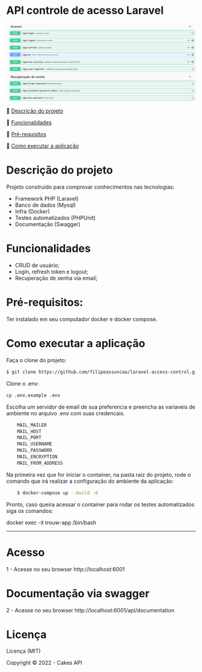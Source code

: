 # API controle de acesso Laravel

<p align="center">
  <img src="public/img/access-control.png">
</p>

:small_blue_diamond: [Descrição do projeto](#descrição-do-projeto)

:small_blue_diamond: [Funcionalidades](#funcionalidades)

:small_blue_diamond: [Pré-requisitos](#pré-requisitos)

:small_blue_diamond: [Como executar a aplicação](#como-executar-a-aplicação)

# Descrição do projeto

Projeto construído para comprovar conhecimentos nas tecnologias:

- Framework PHP (Laravel)
- Banco de dados (Mysql)
- Infra (Docker)
- Testes automatizados (PHPUnit)
- Documentação (Swagger)

# Funcionalidades

- CRUD de usuário;
- Login, refresh token e logout;
- Recuperação de senha via email;

# Pré-requisitos:

Ter instalado em seu computador docker e docker compose.

# Como executar a aplicação
Faça o clone do projeto:
```bash
$ git clone https://github.com/filipeassuncao/laravel-access-control.git
```
Clone o .env:
```bash
cp .env.example .env
```
Escolha um servidor de email de sua preferencia e preencha as variaveis de ambiente no arquivo .env com suas credencais.

```bash
    MAIL_MAILER
    MAIL_HOST
    MAIL_PORT
    MAIL_USERNAME
    MAIL_PASSWORD
    MAIL_ENCRYPTION
    MAIL_FROM_ADDRESS
```
 Na primeira vez que for iniciar o container, na pasta raiz do projeto, rode o comando que irá realizar a configuração do ambiente da aplicação:

```bash
    $ docker-compose up --build -d
```

Pronto, caso queira acessar o container para rodar os testes automatizados siga os comandos:

docker exec -it trouw-app /bin/bash



---

# Acesso

1 - Acesse no seu browser http://localhost:6001

#  Documentação via swagger

2 - Acesse no seu browser http://localhost:6001/api/documentation

# Licença 

Licença (MIT)

Copyright :copyright: 2022 - Cakes API